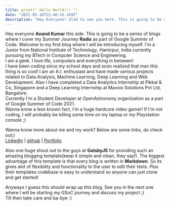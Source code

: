 ```yaml
---
title: print(" Hello World!!! ")
date: "2021-05-10T22:40:32.169Z"
description: "Hey Everyone! Glad to see you here. This is going to be a series of blogs where I cover my Summer Journey with <b>Radis</b> as part of Google Summer of Code. Wanna know more about me? Click the link above ;)"
---
```


Hey everyone <b>Anand Kumar</b> this side. This is going to be a series of blogs where I cover my Summer Journey <b>Radis</b> as part of Google Summer of Code. Welcome to my first blog where I will be introducing myself. I'm a Junior from National
Institute of Technology, Hamirpur, India currently pursuing my BTech in Computer Science and Engineering.<br>
I am a geek. I love life, computers and everything in between!<br>
I have been coding since my school days and soon realized that man this thing is so cool!
I am an A.I. enthusiast and have made various projects related to Data Analysis, Machine Learning, Deep Learning
and Web Development. Also I have completed a Data Analytics Internship at Pikkal & Co, Singapore and a 
Deep Learning Internship at Mavoix Solutions Pvt Ltd, Bangalore.<br>
Currently I'm a Student Developer at OpenAstronomy organization as a part of Google Summer of Code 2021. <br>
Wanna know a less known fact, I'm a huge hardcore video gamer! If I'm not coding, I will probably be killing some time 
on my laptop or my Playstation console ;)
 


Wanna know more about me and my work? Below are some links, do check out;)<br>
[LinkedIn](https://www.linkedin.com/in/anand-kumar-83896717a/) | [github](https://github.com/anandxkumar)
| [Portfolio](https://anandkumar.netlify.app/)


Also one huge shout out to the guys at <b>GatsbyJS</b> for providing such an amazing blogging template(keep it simple and clean, they say!).
The biggest advantage of this template is that every blog is written in <b>Markdown</b>. So its gives alot of flexibility and functionality 
to the user to edit their texts. Plus their templates codebase is easy to understand so anyone can just clone and get started!

Anyways I guess this should wrap up this blog. See you in the next one where I will be starting my GSoC journey and discuss my project ;)<br>
Till then take care and ba-bye :)